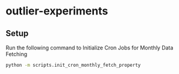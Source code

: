 # outlier-experiments

## Setup

Run the following command to Initialize Cron Jobs for Monthly Data Fetching
```sh
python -m scripts.init_cron_monthly_fetch_property
```
